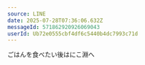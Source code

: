 ```yaml
---
source: LINE
date: 2025-07-28T07:36:06.632Z
messageId: 571862920926069043
userId: Ub72e0555cbf4df6c5440b4dc7993c71d
---
```


ごはんを食べたい後はにこ淵へ